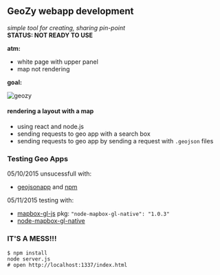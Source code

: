 ## GeoZy webapp development
*simple tool for creating, sharing pin-point*  
**STATUS: NOT READY TO USE**  


**atm:**
* white page with upper panel
* map not rendering

**goal:**  

 ![geozy](https://github.com/ChironEn/GeoZy/blob/master/geozy.png)  



#### rendering a layout with a map
* using react and node.js
* sending requests to geo app with a search box
* sending requests to geo app by sending a request with `.geojson` files

### Testing Geo Apps

05/10/2015 unsucessfull with:
* [geojsonapp](https://github.com/mick/geojsonapp) and [npm](https://www.npmjs.com/package/geojsonapp)  


05/11/2015 testing with:  
* [mapbox-gl-js](https://github.com/mapbox/mapbox-gl-js) pkg: `"node-mapbox-gl-native": "1.0.3"`
* [node-mapbox-gl-native](https://github.com/mapbox/node-mapbox-gl-native)

### IT'S A MESS!!!

`$ npm install`  
`node server.js`  
`# open http://localhost:1337/index.html `
